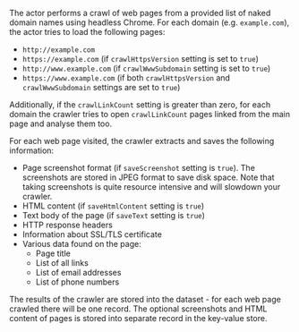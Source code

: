 
The actor performs a crawl of web pages from a provided list of naked domain names using headless Chrome.
For each domain (e.g. `example.com`), the actor tries to load the following pages:

- `http://example.com`
- `https://example.com` (if `crawlHttpsVersion` setting is set to `true`)
- `http://www.example.com` (if `crawlWwwSubdomain` setting is set to `true`)
- `https://www.example.com` (if both `crawlHttpsVersion` and `crawlWwwSubdomain` settings are set to `true`)

Additionally, if the `crawlLinkCount` setting is greater than zero, for each domain
the crawler tries to open `crawlLinkCount` pages linked from the main page and analyse them too.

For each web page visited, the crawler extracts and saves the following information:

- Page screenshot format (if `saveScreenshot` setting is `true`). The screenshots are stored in JPEG format to save disk space.
  Note that taking screenshots is quite resource intensive and will slowdown your crawler.
- HTML content (if `saveHtmlContent` setting is `true`)
- Text body of the page (if `saveText` setting is `true`)
- HTTP response headers
- Information about SSL/TLS certificate
- Various data found on the page:
  - Page title
  - List of all links
  - List of email addresses
  - List of phone numbers

The results of the crawler are stored into the dataset - for each web page crawled
there will be one record. The optional screenshots and HTML content of pages is stored
into separate record in the key-value store.
